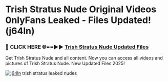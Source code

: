 # Trish Stratus Nude Original Videos 0nlyFans Leaked - Files Updated! (j64ln)

<h3>🔴 CLICK HERE 🌐==►► <a href="https://tinyurl.com/5h6xmrr3" rel="nofollow">Trish Stratus Nude Updated Files</a></h3>

Get Trish Stratus Nude and all content. Now you can access all videos and pictures of Trish Stratus Nude. New Updated Files 2025!

[![j64ln](https://i.imgur.com/KVD873Z.gif)](https://tinyurl.com/5h6xmrr3)
trish stratus leaked nudes